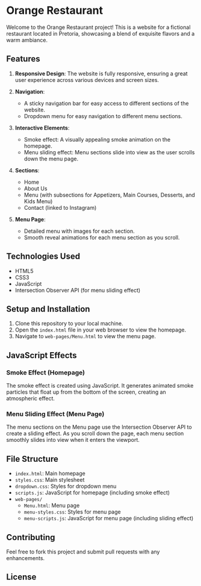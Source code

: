 # Orange Restaurant

Welcome to the Orange Restaurant project! This is a website for a fictional restaurant located in Pretoria, showcasing a blend of exquisite flavors and a warm ambiance.

## Features

1. **Responsive Design**: The website is fully responsive, ensuring a great user experience across various devices and screen sizes.

2. **Navigation**: 
   - A sticky navigation bar for easy access to different sections of the website.
   - Dropdown menu for easy navigation to different menu sections.

3. **Interactive Elements**:
   - Smoke effect: A visually appealing smoke animation on the homepage.
   - Menu sliding effect: Menu sections slide into view as the user scrolls down the menu page.

4. **Sections**:
   - Home
   - About Us
   - Menu (with subsections for Appetizers, Main Courses, Desserts, and Kids Menu)
   - Contact (linked to Instagram)

5. **Menu Page**: 
   - Detailed menu with images for each section.
   - Smooth reveal animations for each menu section as you scroll.

## Technologies Used

- HTML5
- CSS3
- JavaScript
- Intersection Observer API (for menu sliding effect)

## Setup and Installation

1. Clone this repository to your local machine.
2. Open the `index.html` file in your web browser to view the homepage.
3. Navigate to `web-pages/Menu.html` to view the menu page.

## JavaScript Effects

### Smoke Effect (Homepage)

The smoke effect is created using JavaScript. It generates animated smoke particles that float up from the bottom of the screen, creating an atmospheric effect.

### Menu Sliding Effect (Menu Page)

The menu sections on the Menu page use the Intersection Observer API to create a sliding effect. As you scroll down the page, each menu section smoothly slides into view when it enters the viewport.

## File Structure

- `index.html`: Main homepage
- `styles.css`: Main stylesheet
- `dropdown.css`: Styles for dropdown menu
- `scripts.js`: JavaScript for homepage (including smoke effect)
- `web-pages/`
  - `Menu.html`: Menu page
  - `menu-styles.css`: Styles for menu page
  - `menu-scripts.js`: JavaScript for menu page (including sliding effect)

## Contributing

Feel free to fork this project and submit pull requests with any enhancements.

## License

